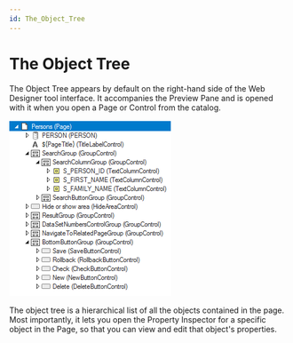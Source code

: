 ```yaml
---
id: The_Object_Tree
---
```


# The Object Tree

The Object Tree appears by default on the right-hand side of the Web Designer tool interface. It accompanies the Preview Pane and is opened with it when you open a Page or Control from the catalog.  

![](./assets/2e81375e-2c6d-4b86-8358-b65889524ebf.png)

The object tree is a hierarchical list of all the objects contained in the page. Most importantly, it lets you open the Property Inspector for a specific object in the Page, so that you can view and edit that object's properties.
